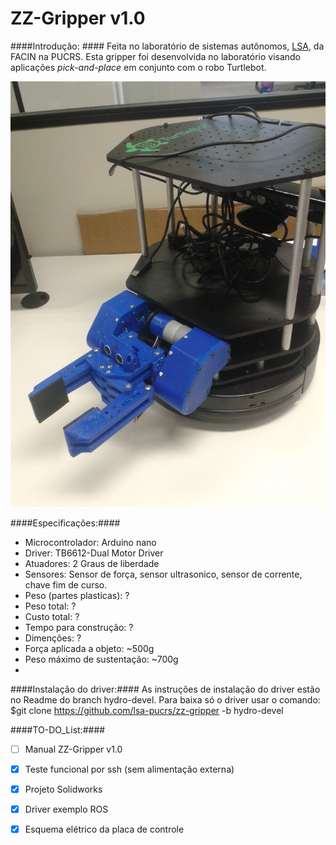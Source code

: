 # ZZ-Gripper v1.0

####Introdução: ####
Feita no laboratório de sistemas autônomos, [LSA](https://www.inf.pucrs.br/felipe.meneguzzi/lsa/), da FACIN na PUCRS.
Esta gripper foi desenvolvida no laboratório visando aplicações _pick-and-place_ em conjunto com o robo Turtlebot.

<p align="center">
<img src="resources/zz-gripper-turtle.jpg" width="510" height="681">
</P>

####Especificações:####
+ Microcontrolador: Arduino nano
+ Driver: TB6612-Dual Motor Driver
+ Atuadores: 2 Graus de liberdade
+ Sensores: Sensor de força, sensor ultrasonico, sensor de corrente, chave fim de curso.
+ Peso (partes plasticas): ?
+ Peso total: ?
+ Custo total: ?
+ Tempo para construção: ?
+ Dimenções: ?
+ Força aplicada a objeto: ~500g
+ Peso máximo de sustentação: ~700g
+ 
####Instalação do driver:####
As instruções de instalação do driver estão no Readme do branch hydro-devel.
Para baixa só o driver usar o comando:
$git clone https://github.com/lsa-pucrs/zz-gripper -b hydro-devel

####TO-DO_List:####
- [ ] Manual ZZ-Gripper v1.0
- [x] Teste funcional por ssh (sem alimentação externa)
- [x] Projeto Solidworks
- [x] Driver exemplo ROS
- [x] Esquema elétrico da placa de controle




